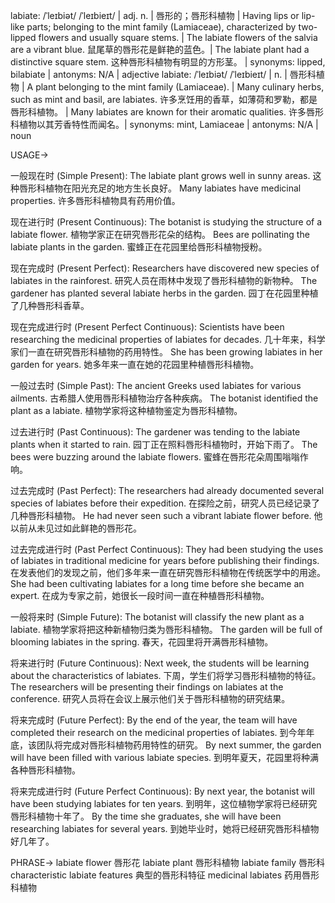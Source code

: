 labiate: /ˈleɪbiət/ /ˈleɪbieɪt/ | adj. n. | 唇形的；唇形科植物 | Having lips or lip-like parts; belonging to the mint family (Lamiaceae), characterized by two-lipped flowers and usually square stems. |  The labiate flowers of the salvia are a vibrant blue. 鼠尾草的唇形花是鲜艳的蓝色。|  The labiate plant had a distinctive square stem. 这种唇形科植物有明显的方形茎。 | synonyms: lipped, bilabiate | antonyms: N/A | adjective
labiate: /ˈleɪbiət/ /ˈleɪbieɪt/ | n. | 唇形科植物 | A plant belonging to the mint family (Lamiaceae). |  Many culinary herbs, such as mint and basil, are labiates. 许多烹饪用的香草，如薄荷和罗勒，都是唇形科植物。 | Many labiates are known for their aromatic qualities. 许多唇形科植物以其芳香特性而闻名。| synonyms: mint, Lamiaceae | antonyms: N/A | noun


USAGE->

一般现在时 (Simple Present):
The labiate plant grows well in sunny areas.  这种唇形科植物在阳光充足的地方生长良好。
Many labiates have medicinal properties. 许多唇形科植物具有药用价值。

现在进行时 (Present Continuous):
The botanist is studying the structure of a labiate flower.  植物学家正在研究唇形花朵的结构。
Bees are pollinating the labiate plants in the garden. 蜜蜂正在花园里给唇形科植物授粉。

现在完成时 (Present Perfect):
Researchers have discovered new species of labiates in the rainforest. 研究人员在雨林中发现了唇形科植物的新物种。
The gardener has planted several labiate herbs in the garden. 园丁在花园里种植了几种唇形科香草。

现在完成进行时 (Present Perfect Continuous):
Scientists have been researching the medicinal properties of labiates for decades. 几十年来，科学家们一直在研究唇形科植物的药用特性。
She has been growing labiates in her garden for years. 她多年来一直在她的花园里种植唇形科植物。

一般过去时 (Simple Past):
The ancient Greeks used labiates for various ailments. 古希腊人使用唇形科植物治疗各种疾病。
The botanist identified the plant as a labiate. 植物学家将这种植物鉴定为唇形科植物。

过去进行时 (Past Continuous):
The gardener was tending to the labiate plants when it started to rain.  园丁正在照料唇形科植物时，开始下雨了。
The bees were buzzing around the labiate flowers. 蜜蜂在唇形花朵周围嗡嗡作响。

过去完成时 (Past Perfect):
The researchers had already documented several species of labiates before their expedition.  在探险之前，研究人员已经记录了几种唇形科植物。
He had never seen such a vibrant labiate flower before. 他以前从未见过如此鲜艳的唇形花。

过去完成进行时 (Past Perfect Continuous):
They had been studying the uses of labiates in traditional medicine for years before publishing their findings. 在发表他们的发现之前，他们多年来一直在研究唇形科植物在传统医学中的用途。
She had been cultivating labiates for a long time before she became an expert. 在成为专家之前，她很长一段时间一直在种植唇形科植物。

一般将来时 (Simple Future):
The botanist will classify the new plant as a labiate.  植物学家将把这种新植物归类为唇形科植物。
The garden will be full of blooming labiates in the spring. 春天，花园里将开满唇形科植物。

将来进行时 (Future Continuous):
Next week, the students will be learning about the characteristics of labiates. 下周，学生们将学习唇形科植物的特征。
The researchers will be presenting their findings on labiates at the conference. 研究人员将在会议上展示他们关于唇形科植物的研究结果。

将来完成时 (Future Perfect):
By the end of the year, the team will have completed their research on the medicinal properties of labiates. 到今年年底，该团队将完成对唇形科植物药用特性的研究。
By next summer, the garden will have been filled with various labiate species. 到明年夏天，花园里将种满各种唇形科植物。

将来完成进行时 (Future Perfect Continuous):
By next year, the botanist will have been studying labiates for ten years. 到明年，这位植物学家将已经研究唇形科植物十年了。
By the time she graduates, she will have been researching labiates for several years. 到她毕业时，她将已经研究唇形科植物好几年了。


PHRASE->
labiate flower 唇形花
labiate plant 唇形科植物
labiate family 唇形科
characteristic labiate features 典型的唇形科特征
medicinal labiates 药用唇形科植物
